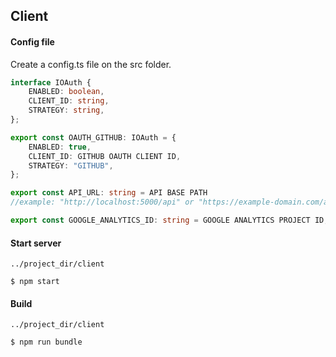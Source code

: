 ## Client

#### Config file

Create a config.ts file on the src folder.

```ts
interface IOAuth {
    ENABLED: boolean,
    CLIENT_ID: string,
    STRATEGY: string,
};

export const OAUTH_GITHUB: IOAuth = {
    ENABLED: true,
    CLIENT_ID: GITHUB OAUTH CLIENT ID,
    STRATEGY: "GITHUB",
};

export const API_URL: string = API BASE PATH
//example: "http://localhost:5000/api" or "https://example-domain.com/api"

export const GOOGLE_ANALYTICS_ID: string = GOOGLE ANALYTICS PROJECT ID;
```

#### Start server

```
../project_dir/client

$ npm start
```

#### Build

```
../project_dir/client

$ npm run bundle
```
